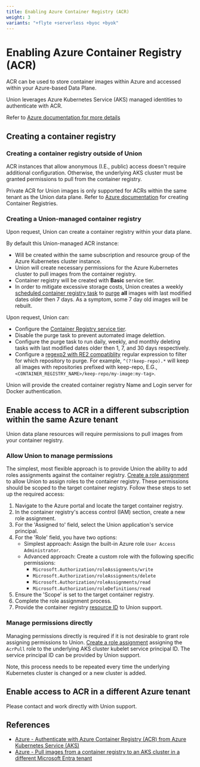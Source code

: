 ```yaml
---
title: Enabling Azure Container Registry (ACR)
weight: 3
variants: "+flyte +serverless +byoc +byok"
---
```


# Enabling Azure Container Registry (ACR)

ACR can be used to store container images within Azure and accessed within your Azure-based Data Plane.

Union leverages Azure Kubernetes Service (AKS) managed identities to authenticate with ACR.

Refer to [Azure documentation for more details](https://learn.microsoft.com/en-us/azure/container-registry/authenticate-kubernetes-options)

## Creating a container registry

### Creating a container registry outside of Union

ACR instances that allow anonymous (I.E., public) access doesn't require additional configuration. Otherwise, the underlying AKS cluster must be granted permissions to pull from the container registry.

Private ACR for Union images is only supported for ACRs within the same tenant as the Union data plane. Refer to [Azure documentation](https://learn.microsoft.com/en-us/azure/container-registry/container-registry-get-started-portal?tabs=azure-cli) for creating Container Registries.

### Creating a Union-managed container registry

Upon request, Union can create a container registry within your data plane.

By default this Union-managed ACR instance:

* Will be created within the same subscription and resource group of the Azure Kubernetes cluster instance.
* Union will create necessary permissions for the Azure Kubernetes cluster to pull images from the container registry.
* Container registry will be created with **Basic** service tier.
* In order to mitigate excessive storage costs, Union creates a weekly [scheduled container registry task](https://learn.microsoft.com/en-us/azure/container-registry/container-registry-tasks-scheduled) to [purge](https://learn.microsoft.com/en-us/azure/container-registry/container-registry-auto-purge#use-the-purge-command) **all** images with last modified dates older then 7 days. As a symptom, some 7 day old images will be rebuilt.

Upon request, Union can:

* Configure the [Container Registry service tier](https://learn.microsoft.com/en-us/azure/container-registry/container-registry-skus).
* Disable the purge task to prevent automated image delettion.
* Configure the purge task to run daily, weekly, and monthly deleting tasks with last modified dates older then 1, 7, and 30 days respectively.
* Configure a [regexp2 with RE2 compatiblity](https://github.com/dlclark/regexp2) regular expression to filter for which repository to purge. For example, `^(?!keep-repo).*` will keep all images with repositories prefixed with keep-repo, E.G., `<CONTAINER_REGISTRY_NAME>/keep-repo/my-image:my-tag>`.

Union will provide the created container registry Name and Login server for Docker authentication.

## Enable access to ACR in a different subscription within the same Azure tenant

Union data plane resources will require permissions to pull images from your container registry.

### Allow Union to manage permissions

The simplest, most flexible approach is to provide Union the ability to add roles assignments against the container registry. [Create a role assignment](https://learn.microsoft.com/en-us/azure/role-based-access-control/role-assignments-portal) to allow Union to assign roles to the container registry. These permissions should be scoped to the target container registry. Follow these steps to set up the required access:

1. Navigate to the Azure portal and locate the target container registry.
2. In the container registry's access control (IAM) section, create a new role assignment.
3. For the 'Assigned to' field, select the Union application's service principal.
4. For the 'Role' field, you have two options:
    * Simplest approach: Assign the built-in Azure role `User Access Administrator`.
    * Advanced approach: Create a custom role with the following specific permissions:
      * `Microsoft.Authorization/roleAssignments/write`
      * `Microsoft.Authorization/roleAssignments/delete`
      * `Microsoft.Authorization/roleAssignments/read`
      * `Microsoft.Authorization/roleDefinitions/read`
5. Ensure the 'Scope' is set to the target container registry.
6. Complete the role assignment process.
7. Provide the container registry [resource ID](https://learn.microsoft.com/en-us/dotnet/api/microsoft.azure.management.storage.models.resource.id) to Union support.

### Manage permissions directly

Managing permissions directly is required if it is not desirable to grant role assigning permissions to Union. [Create a role assignment](https://learn.microsoft.com/en-us/azure/role-based-access-control/role-assignments-portal) assigning the `AcrPull` role to the underlying AKS cluster kubelet service principal ID. The service principal ID can be provided by Union support.

Note, this process needs to be repeated every time the underlying Kubernetes cluster is changed or a new cluster is added.

## Enable access to ACR in a different Azure tenant

Please contact and work directly with Union support.

## References

* [Azure - Authenticate with Azure Container Registry (ACR) from Azure Kubernetes Service (AKS)](https://learn.microsoft.com/en-us/azure/aks/cluster-container-registry-integration?toc=%2Fazure%2Fcontainer-registry%2Ftoc.json&bc=%2Fazure%2Fcontainer-registry%2Fbreadcrumb%2Ftoc.json&tabs=azure-cli)
* [Azure - Pull images from a container registry to an AKS cluster in a different Microsoft Entra tenant](https://learn.microsoft.com/en-us/azure/container-registry/authenticate-aks-cross-tenant)
